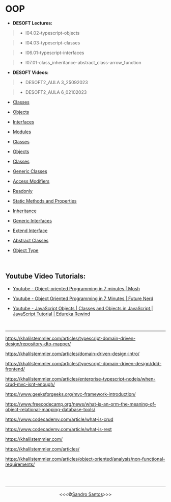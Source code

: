 # OOP

* **DESOFT Lectures:**

>* l04.02-typescript-objects

>* l04.03-typescript-classes

>* l06.01-typescript-interfaces

>* l07.01-class_inheritance-abstract_class-arrow_function

* **DESOFT Videos:**

>* DESOFT2_AULA 3_25092023

>* DESOFT2_AULA 6_02102023

* <a href="http://www.tutorialspoint.com/typescript/typescript_classes.htm" target="_blank">Classes</a>

* <a href="http://www.tutorialspoint.com/typescript/typescript_objects.htm" target="_blank">Objects</a>

* <a href="http://www.tutorialspoint.com/typescript/typescript_interfaces.htm" target="_blank">Interfaces</a>

* <a href="http://www.tutorialspoint.com/typescript/typescript_modules.htm" target="_blank">Modules</a>

* <a href="https://www.typescriptlang.org/docs/handbook/2/classes.html" target="_blank">Classes</a>

* <a href="https://www.typescriptlang.org/docs/handbook/2/objects.html" target="_blank">Objects</a>

* <a href="https://www.typescripttutorial.net/typescript-tutorial/typescript-class/" target="_blank">Classes</a>

* <a href="https://www.typescripttutorial.net/typescript-tutorial/typescript-generic-classes/" target="_blank">Generic Classes</a>

* <a href="https://www.typescripttutorial.net/typescript-tutorial/typescript-access-modifiers/" target="_blank">Access Modifiers</a>

* <a href="https://www.typescripttutorial.net/typescript-tutorial/typescript-readonly/" target="_blank">Readonly</a>

* <a href="https://www.typescripttutorial.net/typescript-tutorial/typescript-static-methods-and-properties/" target="_blank">Static Methods and Properties</a>

* <a href="https://www.typescripttutorial.net/typescript-tutorial/typescript-inheritance/" target="_blank">Inheritance</a>

* <a href="https://www.typescripttutorial.net/typescript-tutorial/typescript-generic-interfaces/" target="_blank">Generic Interfaces</a>

* <a href="https://www.typescripttutorial.net/typescript-tutorial/typescript-extend-interface/" target="_blank">Extend Interface</a>

* <a href="https://www.typescripttutorial.net/typescript-tutorial/typescript-abstract-classes/" target="_blank">Abstract Classes</a>

* <a href="https://www.typescripttutorial.net/typescript-tutorial/typescript-object-type/" target="_blank">Object Type</a>

<br>

## **Youtube Video Tutorials:**

* <a href="https://www.youtube.com/watch?v=pTB0EiLXUC8" target="_blank">Youtube - Object-oriented Programming in 7 minutes | Mosh</a>

* <a href="https://www.youtube.com/watch?v=JZFAQhIld9c" target="_blank">Youtube - Object Oriented Programming in 7 Minutes | Future Nerd</a>

* <a href="https://www.youtube.com/watch?v=GcOhCxkvxf8&list=PLNUYovYiu9obtsOO-VenadCLRxytnXtbv&index=2&t=14s">Youtube - JavaScript Objects | Classes and Objects in JavaScript | JavaScript Tutorial | Edureka Rewind</a>

<br>
<hr>

https://khalilstemmler.com/articles/typescript-domain-driven-design/repository-dto-mapper/

https://khalilstemmler.com/articles/domain-driven-design-intro/

https://khalilstemmler.com/articles/typescript-domain-driven-design/ddd-frontend/

https://khalilstemmler.com/articles/enterprise-typescript-nodejs/when-crud-mvc-isnt-enough/

https://www.geeksforgeeks.org/mvc-framework-introduction/

https://www.freecodecamp.org/news/what-is-an-orm-the-meaning-of-object-relational-mapping-database-tools/

https://www.codecademy.com/article/what-is-crud

https://www.codecademy.com/article/what-is-rest

https://khalilstemmler.com/

https://khalilstemmler.com/articles/

https://khalilstemmler.com/articles/object-oriented/analysis/non-functional-requirements/

<br>
<br>
<hr>
<p align="center">&lt;&lt;&lt;&copy;<a href="https://github.com/sandroffdsantos" target="blank">Sandro Santos</a>&gt;&gt;&gt;</p>